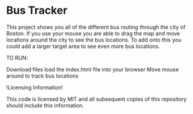 # Bus Tracker

This project shows you all of the different bus routing through the city of Boston. If you use your mouse you are able to drag the map and move locations around the city to see the bus locations. To add onto this you could add a larger target area to see even more bus locations.

TO RUN:

Download files
load the index.html file into your browser
Move mouse around to track bus locations

!Licensing Information!

This code is licensed by MIT and all subsequent copies of this repository should include this information.
